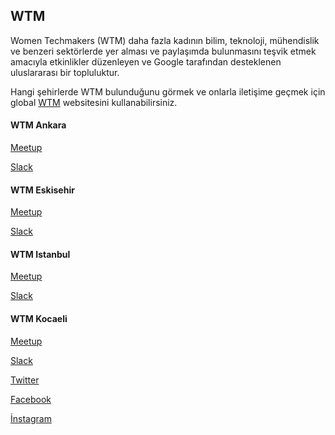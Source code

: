 
## <a name="wtm"></a> WTM

Women Techmakers (WTM) daha fazla kadının bilim, teknoloji, mühendislik ve benzeri sektörlerde yer alması ve paylaşımda bulunmasını teşvik etmek amacıyla etkinlikler düzenleyen ve Google tarafından desteklenen uluslararası bir topluluktur.

Hangi şehirlerde WTM bulunduğunu görmek ve onlarla iletişime geçmek için global [WTM](https://www.womentechmakers.com/directory) websitesini kullanabilirsiniz.

#### WTM Ankara
[Meetup](https://www.meetup.com/tr-TR/GDGAnkara)

[Slack](https://gdg-ankara-slack.herokuapp.com/)

#### WTM Eskisehir
[Meetup](https://www.meetup.com/gdgeskisehir/)

[Slack](http://gdgeskisehir.herokuapp.com/)

#### WTM Istanbul
[Meetup](https://www.meetup.com/tr-TR/GDGIstanbul/)

[Slack](http://gdgistanbul-slack.herokuapp.com/)

#### WTM Kocaeli
[Meetup](https://www.meetup.com/GDGKocaeli/)

[Slack](http://gdgkocaeli-slack.herokuapp.com/)

[Twitter](https://twitter.com/WtmKocaeli)

[Facebook](https://www.facebook.com/kocaeligdg/)

[İnstagram](https://www.instagram.com/gdgkocaeli/)
